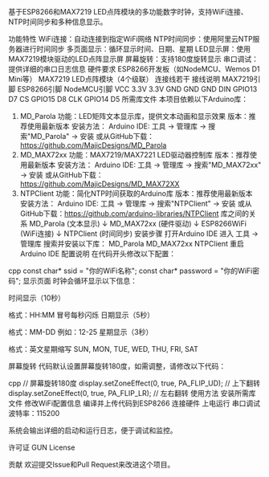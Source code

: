 基于ESP8266和MAX7219 LED点阵模块的多功能数字时钟，支持WiFi连接、NTP时间同步和多种信息显示。

功能特性
WiFi连接：自动连接到指定WiFi网络
NTP时间同步：使用阿里云NTP服务器进行时间同步
多页面显示：循环显示时间、日期、星期
LED显示屏：使用MAX7219模块驱动的LED点阵显示屏
屏幕旋转：支持180度旋转显示
串口调试：提供详细的串口日志信息
硬件要求
ESP8266开发板（如NodeMCU、Wemos D1 Mini等）
MAX7219 LED点阵模块（4个级联）
连接线若干
接线说明
MAX7219引脚	ESP8266引脚	NodeMCU引脚
VCC	         3.3V	        3.3V
GND	         GND          GND
DIN        	GPIO13	      D7
CS	        GPIO15       	D8
CLK         GPIO14	      D5
所需库文件
本项目依赖以下Arduino库：

1. MD_Parola
功能：LED矩阵文本显示库，提供文本动画和显示效果
版本：推荐使用最新版本
安装方法：
Arduino IDE: 工具 → 管理库 → 搜索"MD_Parola" → 安装
或从GitHub下载：https://github.com/MajicDesigns/MD_Parola
2. MD_MAX72xx
功能：MAX7219/MAX7221 LED驱动器控制库
版本：推荐使用最新版本
安装方法：
Arduino IDE: 工具 → 管理库 → 搜索"MD_MAX72xx" → 安装
或从GitHub下载：https://github.com/MajicDesigns/MD_MAX72XX
3. NTPClient
功能：简化NTP时间获取的Arduino库
版本：推荐使用最新版本
安装方法：
Arduino IDE: 工具 → 管理库 → 搜索"NTPClient" → 安装
或从GitHub下载：https://github.com/arduino-libraries/NTPClient
库之间的关系
MD_Parola (文本显示)
    ↓
MD_MAX72xx (硬件驱动)
    ↓
ESP8266WiFi (WiFi连接)
    ↓
NTPClient (时间同步)
安装步骤
打开Arduino IDE
进入 工具 → 管理库
搜索并安装以下库：
MD_Parola
MD_MAX72xx
NTPClient
重启Arduino IDE
配置说明
在代码开头修改以下配置：

cpp
const char* ssid = "你的WiFi名称";
const char* password = "你的WiFi密码";
显示页面
时钟会循环显示以下信息：

时间显示（10秒）

格式：HH:MM
冒号每秒闪烁
日期显示（5秒）

格式：MM-DD
例如：12-25
星期显示（3秒）

格式：英文星期缩写
SUN, MON, TUE, WED, THU, FRI, SAT


屏幕旋转
代码默认设置屏幕旋转180度，如需调整，请修改以下代码：

cpp
// 屏幕旋转180度
display.setZoneEffect(0, true, PA_FLIP_UD);  // 上下翻转
display.setZoneEffect(0, true, PA_FLIP_LR);  // 左右翻转
使用方法
安装所需库文件
修改WiFi配置信息
编译并上传代码到ESP8266
连接硬件
上电运行
串口调试
波特率：115200

系统会输出详细的启动和运行日志，便于调试和监控。

许可证
GUN License


贡献
欢迎提交Issue和Pull Request来改进这个项目。

